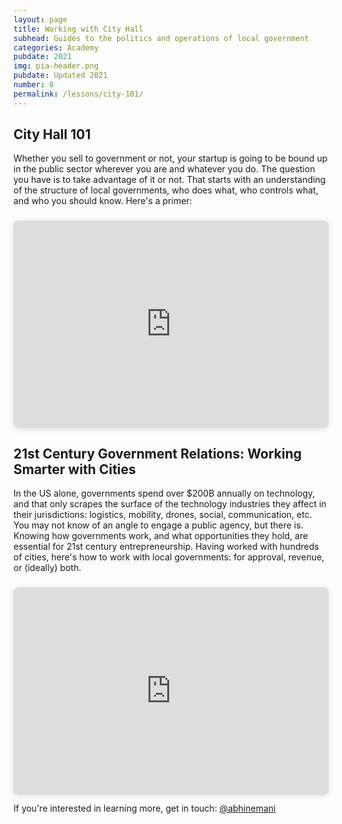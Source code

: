 ```yaml
---
layout: page
title: Working with City Hall
subhead: Guides to the politics and operations of local government
categories: Academy
pubdate: 2021
img: pia-header.png
pubdate: Updated 2021
number: 8
permalink: /lessons/city-101/
---
```


## City Hall 101
Whether you sell to government or not, your startup is going to be bound up in the public sector wherever you are and whatever you do. The question you have is to take advantage of it or not. That starts with an understanding of the structure of local governments, who does what, who controls what, and who you should know. Here's a primer:

<div style="position: relative; width: 100%; height: 0; padding-top: 56.2500%; padding-bottom: 48px; box-shadow: 0 2px 8px 0 rgba(63,69,81,0.16); margin-top: 1.6em; margin-bottom: 0.9em; overflow: hidden; border-radius: 8px; will-change: transform;">  <iframe loading="lazy" style="position: absolute; width: 100%; height: 100%; top: 0; left: 0; border: none; padding: 0;margin: 0;"    src="https:&#x2F;&#x2F;www.canva.com&#x2F;design&#x2F;DAEu0mNGTIE&#x2F;view?embed">  </iframe></div>

## 21st Century Government Relations: Working Smarter with Cities
In the US alone, governments spend over $200B annually on technology, and that only scrapes the surface of the technology industries they affect in their jurisdictions: logistics, mobility, drones, social, communication, etc. You may not know of an angle to engage a public agency, but there is. Knowing how governments work, and what opportunities they hold, are essential for 21st century entrepreneurship. Having worked with hundreds of cities, here's how to work with local governments: for approval, revenue, or (ideally) both.

<div style="position: relative; width: 100%; height: 0; padding-top: 56.2500%;
 padding-bottom: 48px; box-shadow: 0 2px 8px 0 rgba(63,69,81,0.16); margin-top: 1.6em; margin-bottom: 0.9em; overflow: hidden;
 border-radius: 8px; will-change: transform;">
  <iframe loading="lazy" style="position: absolute; width: 100%; height: 100%; top: 0; left: 0; border: none; padding: 0;margin: 0;"
    src="https:&#x2F;&#x2F;www.canva.com&#x2F;design&#x2F;DAEguqvT_KM&#x2F;view?embed">
  </iframe>
</div>

If you're interested in learning more, get in touch: <a href="https://twitter.com/@abhinemani" target="_blank">@abhinemani</a>
